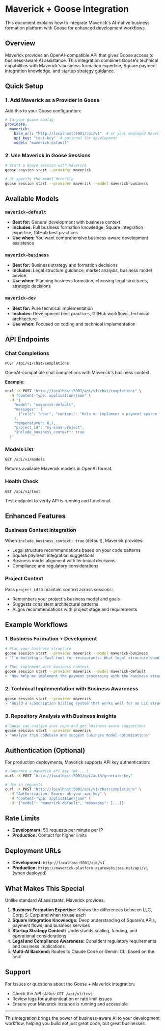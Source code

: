 # Maverick + Goose Integration

This document explains how to integrate Maverick's AI-native business formation platform with Goose for enhanced development workflows.

## Overview

Maverick provides an OpenAI-compatible API that gives Goose access to business-aware AI assistance. This integration combines Goose's technical capabilities with Maverick's business formation expertise, Square payment integration knowledge, and startup strategy guidance.

## Quick Setup

### 1. Add Maverick as a Provider in Goose

Add this to your Goose configuration:

```yaml
# In your goose config
providers:
  maverick:
    base_url: "http://localhost:5001/api/v1"  # or your deployed Maverick URL
    api_key: "test-key"  # optional for development
    model: "maverick-default"
```

### 2. Use Maverick in Goose Sessions

```bash
# Start a Goose session with Maverick
goose session start --provider maverick

# Or specify the model directly
goose session start --provider maverick --model maverick-business
```

## Available Models

### `maverick-default`
- **Best for:** General development with business context
- **Includes:** Full business formation knowledge, Square integration expertise, GitHub best practices
- **Use when:** You want comprehensive business-aware development assistance

### `maverick-business` 
- **Best for:** Business strategy and formation decisions
- **Includes:** Legal structure guidance, market analysis, business model advice
- **Use when:** Planning business formation, choosing legal structures, strategic decisions

### `maverick-dev`
- **Best for:** Pure technical implementation 
- **Includes:** Development best practices, GitHub workflows, technical architecture
- **Use when:** Focused on coding and technical implementation

## API Endpoints

### Chat Completions
```
POST /api/v1/chat/completions
```

OpenAI-compatible chat completions with Maverick's business context.

**Example:**
```bash
curl -X POST "http://localhost:5001/api/v1/chat/completions" \
  -H "Content-Type: application/json" \
  -d '{
    "model": "maverick-default",
    "messages": [
      {"role": "user", "content": "Help me implement a payment system for my SaaS startup"}
    ],
    "temperature": 0.7,
    "project_id": "my-saas-project",
    "include_business_context": true
  }'
```

### Models List
```
GET /api/v1/models
```

Returns available Maverick models in OpenAI format.

### Health Check
```
GET /api/v1/test
```

Test endpoint to verify API is running and functional.

## Enhanced Features

### Business Context Integration
When `include_business_context: true` (default), Maverick provides:
- Legal structure recommendations based on your code patterns
- Square payment integration suggestions
- Business model alignment with technical decisions
- Compliance and regulatory considerations

### Project Context
Pass `project_id` to maintain context across sessions:
- Remembers your project's business model and goals
- Suggests consistent architectural patterns
- Aligns recommendations with project stage and requirements

## Example Workflows

### 1. Business Formation + Development
```bash
# Plan your business structure
goose session start --provider maverick --model maverick-business
> "I'm building a SaaS tool for restaurants. What legal structure should I choose?"

# Then implement with business context
goose session start --provider maverick --model maverick-default  
> "Now help me implement the payment processing with the business structure we discussed"
```

### 2. Technical Implementation with Business Awareness
```bash
goose session start --provider maverick
> "Build a subscription billing system that works well for an LLC structure and integrates with Square"
```

### 3. Repository Analysis with Business Insights
```bash
# Goose can analyze your repo and get business-aware suggestions
goose session start --provider maverick
> "Analyze this codebase and suggest business model optimizations"
```

## Authentication (Optional)

For production deployments, Maverick supports API key authentication:

```bash
# Generate a Maverick API key (mk-...)
curl -X POST "http://localhost:5001/api/auth/generate-key"

# Use in requests
curl -X POST "http://localhost:5001/api/v1/chat/completions" \
  -H "Authorization: Bearer mk-your-api-key" \
  -H "Content-Type: application/json" \
  -d '{"model": "maverick-default", "messages": [...]}'
```

## Rate Limits

- **Development:** 50 requests per minute per IP
- **Production:** Contact for higher limits

## Deployment URLs

- **Development:** `http://localhost:5001/api/v1`
- **Production:** `https://maverick-platform.azurewebsites.net/api/v1` (when deployed)

## What Makes This Special

Unlike standard AI assistants, Maverick provides:

1. **Business Formation Expertise:** Knows the differences between LLC, Corp, S-Corp and when to use each
2. **Square Integration Knowledge:** Deep understanding of Square's APIs, payment flows, and business services
3. **Startup Strategy Context:** Understands scaling, funding, and operational considerations
4. **Legal and Compliance Awareness:** Considers regulatory requirements and business implications
5. **Multi-AI Backend:** Routes to Claude Code or Gemini CLI based on the task

## Support

For issues or questions about the Goose + Maverick integration:
- Check the API status: `GET /api/v1/test`
- Review logs for authentication or rate limit issues
- Ensure your Maverick instance is running and accessible

---

This integration brings the power of business-aware AI to your development workflow, helping you build not just great code, but great businesses.